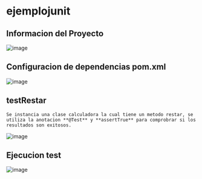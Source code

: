 # ejemplojunit
## Informacion del Proyecto
![image](https://github.com/juandiego252/Maven/assets/102696740/d6660f23-2daf-4b8b-9e5f-fb4475c6fff5)
## Configuracion de dependencias pom.xml
![image](https://github.com/juandiego252/Maven/assets/102696740/45c50b71-8df7-48e4-a1ca-019dbbb1e241)
## testRestar
    Se instancia una clase calculadora la cual tiene un metodo restar, se utiliza la anotacion **@Test** y **assertTrue** para comprobrar si los resultados son exitosos.
![image](https://github.com/juandiego252/Maven/assets/102696740/a51f3668-7ee6-4af4-835f-e88ea017c16b)
## Ejecucion test
![image](https://github.com/juandiego252/Maven/assets/102696740/9d808b76-f24f-4d94-b70a-c7b67719f311)


